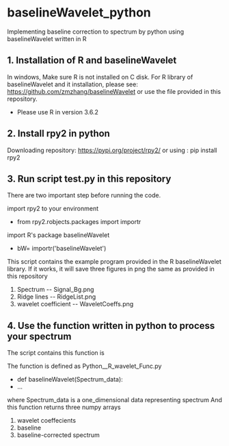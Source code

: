 # baselineWavelet_python
Implementing baseline correction to spectrum by python using baselineWavelet written in R
## 1. Installation of R and baselineWavelet
In windows, Make sure R is not installed on C disk.
For R library of baselineWavelet and it installation, please see: https://github.com/zmzhang/baselineWavelet
or use the file provided in this repository.
* Please use R in version 3.6.2
## 2. Install rpy2 in python
Downloading repository: https://pypi.org/project/rpy2/
or using : pip install rpy2
## 3. Run script test.py in this repository
There are two important step before running the code.

 import rpy2 to your environment

* from rpy2.robjects.packages import importr

 import R's package baselineWavelet

* bW= importr('baselineWavelet')

This script contains the example program provided in the R baselineWavelet library.
If it works, it will save three figures in png the same as provided in this repository
1. Spectrum             --  Signal_Bg.png
2. Ridge lines          --  RidgeList.png
3. wavelet coefficient  --  WaveletCoeffs.png
## 4. Use the function written in python to process your spectrum
The script contains this function is 

The function is defined as Python__R_wavelet_Func.py

* def baselineWavelet(Spectrum_data):
* ...

where Spectrum_data is a one_dimensional data representing spectrum
And this function returns three numpy arrays
1. wavelet coeffecients
2. baseline
3. baseline-corrected spectrum


